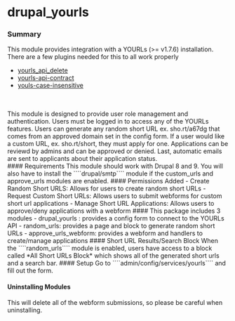 # drupal_yourls
### Summary
This module provides integration with a YOURLs (>= v1.7.6) installation. There are a few plugins needed for this to all work properly 
 - [yourls_api_delete](https://github.com/claytondaley/yourls-api-delete)
 - [yourls-api-contract](https://github.com/brookestevens/yourls-api-contract)
 - [youls-case-insensitive](https://github.com/adigitalife/yourls-case-insensitive)
<br>
<br>
This module is designed to provide user role management and authentication. Users must be logged in to access any of the YOURLs features. Users can generate any random short URL ex. sho.rt/a67dg that comes from an approved domain set in the config form. If a user would like a custom URL, ex. sho.rt/short, they must apply for one. Applications can be reviewd by admins and can be approved or denied. Last, automatic emails are sent to applicants about their application status.
<br>
#### Requirements
This module should work with Drupal 8 and 9. You will also have to install the ````drupal/smtp```` module if the custom_urls and approve_urls modules are enabled.
#### Permissions Added
- Create Random Short URLS: Allows for users to create random short URLs
- Request Custom Short URLs: Allows users to submit webforms for custom short url applications
- Manage Short URL Applications: Allows users to approve/deny applications with a webform
#### This package includes 3 modules
- drupal_yourls : provides a config form to connect to the YOURLs API
- random_urls: provides a page and block to generate random short URLs
- approve_urls_webform: provides a webform and handlers to create/manage applications
#### Short URL Results/Search Block
When the ````random_urls```` module is enabled, users have access to a block called *All Short URLs Block* which shows all of the generated short urls and a search bar.
#### Setup
Go to ````admin/config/services/yourls```` and fill out the form.
<br>

#### Uninstalling Modules
This will delete all of the webform submissions, so please be careful when uninstalling.
